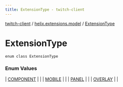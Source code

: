 ```yaml
---
title: ExtensionType - twitch-client
---
```


[twitch-client](../../index.html) / [helix.extensions.model](../index.html) / [ExtensionType](./index.html)

# ExtensionType

`enum class ExtensionType`

### Enum Values

| [COMPONENT](-c-o-m-p-o-n-e-n-t.html) |  |
| [MOBILE](-m-o-b-i-l-e.html) |  |
| [PANEL](-p-a-n-e-l.html) |  |
| [OVERLAY](-o-v-e-r-l-a-y.html) |  |


